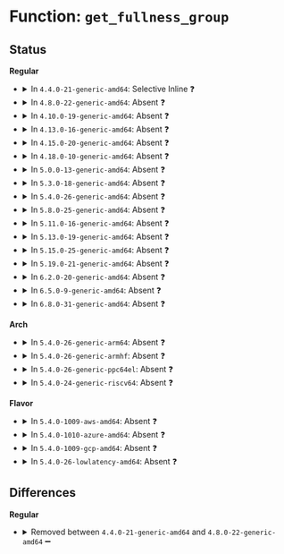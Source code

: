 # Function: <code>get_fullness_group</code>

## Status
<b>Regular</b>
<ul>
<li>
<details>
<summary>In <code>4.4.0-21-generic-amd64</code>: Selective Inline ❓</summary>

```c
enum fullness_group get_fullness_group(struct page * page)
```

```json
{
  "name": "get_fullness_group",
  "collision_type": "Unique Static",
  "inline_type": "Selective",
  "funcs": [
    {
      "addr": 18446744071580963424,
      "name": "get_fullness_group",
      "external": false,
      "loc": "mm/zsmalloc.c:623",
      "file": "mm/zsmalloc.c",
      "inline": "not declared, inlined",
      "caller_inline": [],
      "caller_func": [
        "mm/zsmalloc.c:fix_fullness_group"
      ]
    }
  ],
  "symbols": [
    {
      "addr": 18446744071580963424,
      "name": "get_fullness_group",
      "section": ".text",
      "bind": "STB_LOCAL",
      "size": 70
    }
  ]
}
```
</details>
</li>
<li>
<details>
<summary>In <code>4.8.0-22-generic-amd64</code>: Absent ❓</summary>

```json
{
  "name": "get_fullness_group",
  "collision_type": "Unique Static",
  "inline_type": "Full",
  "funcs": [
    {
      "addr": 18446744071581114307,
      "name": "get_fullness_group",
      "external": false,
      "loc": "mm/zsmalloc.c:727",
      "file": "mm/zsmalloc.c",
      "inline": "not declared, inlined",
      "caller_inline": [
        "mm/zsmalloc.c:putback_zspage",
        "mm/zsmalloc.c:zs_malloc",
        "mm/zsmalloc.c:fix_fullness_group"
      ],
      "caller_func": []
    }
  ],
  "symbols": []
}
```
</details>
</li>
<li>
<details>
<summary>In <code>4.10.0-19-generic-amd64</code>: Absent ❓</summary>

```json
{
  "name": "get_fullness_group",
  "collision_type": "Unique Static",
  "inline_type": "Full",
  "funcs": [
    {
      "addr": 18446744071581189395,
      "name": "get_fullness_group",
      "external": false,
      "loc": "mm/zsmalloc.c:727",
      "file": "mm/zsmalloc.c",
      "inline": "not declared, inlined",
      "caller_inline": [
        "mm/zsmalloc.c:putback_zspage",
        "mm/zsmalloc.c:zs_malloc",
        "mm/zsmalloc.c:fix_fullness_group"
      ],
      "caller_func": []
    }
  ],
  "symbols": []
}
```
</details>
</li>
<li>
<details>
<summary>In <code>4.13.0-16-generic-amd64</code>: Absent ❓</summary>

```json
{
  "name": "get_fullness_group",
  "collision_type": "Unique Static",
  "inline_type": "Full",
  "funcs": [
    {
      "addr": 18446744071581237603,
      "name": "get_fullness_group",
      "external": false,
      "loc": "mm/zsmalloc.c:720",
      "file": "mm/zsmalloc.c",
      "inline": "not declared, inlined",
      "caller_inline": [
        "mm/zsmalloc.c:putback_zspage",
        "mm/zsmalloc.c:zs_malloc",
        "mm/zsmalloc.c:fix_fullness_group"
      ],
      "caller_func": []
    }
  ],
  "symbols": []
}
```
</details>
</li>
<li>
<details>
<summary>In <code>4.15.0-20-generic-amd64</code>: Absent ❓</summary>

```json
{
  "name": "get_fullness_group",
  "collision_type": "Unique Static",
  "inline_type": "Full",
  "funcs": [
    {
      "addr": 18446744071581369123,
      "name": "get_fullness_group",
      "external": false,
      "loc": "mm/zsmalloc.c:724",
      "file": "mm/zsmalloc.c",
      "inline": "not declared, inlined",
      "caller_inline": [
        "mm/zsmalloc.c:putback_zspage",
        "mm/zsmalloc.c:zs_malloc",
        "mm/zsmalloc.c:fix_fullness_group"
      ],
      "caller_func": []
    }
  ],
  "symbols": []
}
```
</details>
</li>
<li>
<details>
<summary>In <code>4.18.0-10-generic-amd64</code>: Absent ❓</summary>

```json
{
  "name": "get_fullness_group",
  "collision_type": "Unique Static",
  "inline_type": "Full",
  "funcs": [
    {
      "addr": 18446744071581519036,
      "name": "get_fullness_group",
      "external": false,
      "loc": "mm/zsmalloc.c:706",
      "file": "mm/zsmalloc.c",
      "inline": "not declared, inlined",
      "caller_inline": [
        "mm/zsmalloc.c:putback_zspage",
        "mm/zsmalloc.c:zs_malloc",
        "mm/zsmalloc.c:fix_fullness_group"
      ],
      "caller_func": []
    }
  ],
  "symbols": []
}
```
</details>
</li>
<li>
<details>
<summary>In <code>5.0.0-13-generic-amd64</code>: Absent ❓</summary>

```json
{
  "name": "get_fullness_group",
  "collision_type": "Unique Static",
  "inline_type": "Full",
  "funcs": [
    {
      "addr": 18446744071581604924,
      "name": "get_fullness_group",
      "external": false,
      "loc": "mm/zsmalloc.c:706",
      "file": "mm/zsmalloc.c",
      "inline": "not declared, inlined",
      "caller_inline": [
        "mm/zsmalloc.c:putback_zspage",
        "mm/zsmalloc.c:zs_malloc",
        "mm/zsmalloc.c:fix_fullness_group"
      ],
      "caller_func": []
    }
  ],
  "symbols": []
}
```
</details>
</li>
<li>
<details>
<summary>In <code>5.3.0-18-generic-amd64</code>: Absent ❓</summary>

```json
{
  "name": "get_fullness_group",
  "collision_type": "Unique Static",
  "inline_type": "Full",
  "funcs": [
    {
      "addr": 18446744071581716172,
      "name": "get_fullness_group",
      "external": false,
      "loc": "mm/zsmalloc.c:696",
      "file": "mm/zsmalloc.c",
      "inline": "not declared, inlined",
      "caller_inline": [
        "mm/zsmalloc.c:putback_zspage",
        "mm/zsmalloc.c:zs_malloc",
        "mm/zsmalloc.c:fix_fullness_group"
      ],
      "caller_func": []
    }
  ],
  "symbols": []
}
```
</details>
</li>
<li>
<details>
<summary>In <code>5.4.0-26-generic-amd64</code>: Absent ❓</summary>

```json
{
  "name": "get_fullness_group",
  "collision_type": "Unique Static",
  "inline_type": "Full",
  "funcs": [
    {
      "addr": 18446744071581789628,
      "name": "get_fullness_group",
      "external": false,
      "loc": "mm/zsmalloc.c:693",
      "file": "mm/zsmalloc.c",
      "inline": "not declared, inlined",
      "caller_inline": [
        "mm/zsmalloc.c:putback_zspage",
        "mm/zsmalloc.c:zs_malloc",
        "mm/zsmalloc.c:fix_fullness_group"
      ],
      "caller_func": []
    }
  ],
  "symbols": []
}
```
</details>
</li>
<li>
<details>
<summary>In <code>5.8.0-25-generic-amd64</code>: Absent ❓</summary>

```json
{
  "name": "get_fullness_group",
  "collision_type": "Unique Static",
  "inline_type": "Full",
  "funcs": [
    {
      "addr": 18446744071582016993,
      "name": "get_fullness_group",
      "external": false,
      "loc": "mm/zsmalloc.c:693",
      "file": "mm/zsmalloc.c",
      "inline": "not declared, inlined",
      "caller_inline": [
        "mm/zsmalloc.c:__zs_compact",
        "mm/zsmalloc.c:zs_malloc",
        "mm/zsmalloc.c:fix_fullness_group"
      ],
      "caller_func": []
    }
  ],
  "symbols": []
}
```
</details>
</li>
<li>
<details>
<summary>In <code>5.11.0-16-generic-amd64</code>: Absent ❓</summary>

```json
{
  "name": "get_fullness_group",
  "collision_type": "Unique Static",
  "inline_type": "Full",
  "funcs": [
    {
      "addr": 18446744071582065481,
      "name": "get_fullness_group",
      "external": false,
      "loc": "mm/zsmalloc.c:689",
      "file": "mm/zsmalloc.c",
      "inline": "not declared, inlined",
      "caller_inline": [
        "mm/zsmalloc.c:__zs_compact",
        "mm/zsmalloc.c:zs_malloc",
        "mm/zsmalloc.c:fix_fullness_group"
      ],
      "caller_func": []
    }
  ],
  "symbols": []
}
```
</details>
</li>
<li>
<details>
<summary>In <code>5.13.0-19-generic-amd64</code>: Absent ❓</summary>

```json
{
  "name": "get_fullness_group",
  "collision_type": "Unique Static",
  "inline_type": "Full",
  "funcs": [
    {
      "addr": 18446744071582089578,
      "name": "get_fullness_group",
      "external": false,
      "loc": "mm/zsmalloc.c:689",
      "file": "mm/zsmalloc.c",
      "inline": "not declared, inlined",
      "caller_inline": [
        "mm/zsmalloc.c:zs_compact",
        "mm/zsmalloc.c:zs_compact",
        "mm/zsmalloc.c:zs_compact",
        "mm/zsmalloc.c:zs_compact",
        "mm/zsmalloc.c:zs_malloc",
        "mm/zsmalloc.c:fix_fullness_group"
      ],
      "caller_func": []
    }
  ],
  "symbols": []
}
```
</details>
</li>
<li>
<details>
<summary>In <code>5.15.0-25-generic-amd64</code>: Absent ❓</summary>

```json
{
  "name": "get_fullness_group",
  "collision_type": "Unique Static",
  "inline_type": "Full",
  "funcs": [
    {
      "addr": 18446744071582402160,
      "name": "get_fullness_group",
      "external": false,
      "loc": "mm/zsmalloc.c:689",
      "file": "mm/zsmalloc.c",
      "inline": "not declared, inlined",
      "caller_inline": [
        "mm/zsmalloc.c:zs_compact",
        "mm/zsmalloc.c:zs_compact",
        "mm/zsmalloc.c:zs_compact",
        "mm/zsmalloc.c:zs_compact",
        "mm/zsmalloc.c:zs_malloc",
        "mm/zsmalloc.c:fix_fullness_group"
      ],
      "caller_func": []
    }
  ],
  "symbols": []
}
```
</details>
</li>
<li>
<details>
<summary>In <code>5.19.0-21-generic-amd64</code>: Absent ❓</summary>

```json
{
  "name": "get_fullness_group",
  "collision_type": "Unique Static",
  "inline_type": "Full",
  "funcs": [
    {
      "addr": 18446744071582918179,
      "name": "get_fullness_group",
      "external": false,
      "loc": "mm/zsmalloc.c:690",
      "file": "mm/zsmalloc.c",
      "inline": "not declared, inlined",
      "caller_inline": [
        "mm/zsmalloc.c:__zs_compact",
        "mm/zsmalloc.c:zs_malloc",
        "mm/zsmalloc.c:fix_fullness_group"
      ],
      "caller_func": []
    }
  ],
  "symbols": []
}
```
</details>
</li>
<li>
<details>
<summary>In <code>6.2.0-20-generic-amd64</code>: Absent ❓</summary>

```json
{
  "name": "get_fullness_group",
  "collision_type": "Unique Static",
  "inline_type": "Full",
  "funcs": [
    {
      "addr": 18446744071583472464,
      "name": "get_fullness_group",
      "external": false,
      "loc": "mm/zsmalloc.c:738",
      "file": "mm/zsmalloc.c",
      "inline": "not declared, inlined",
      "caller_inline": [
        "mm/zsmalloc.c:__zs_compact",
        "mm/zsmalloc.c:zs_malloc",
        "mm/zsmalloc.c:fix_fullness_group"
      ],
      "caller_func": []
    }
  ],
  "symbols": []
}
```
</details>
</li>
<li>
<details>
<summary>In <code>6.5.0-9-generic-amd64</code>: Absent ❓</summary>

```json
{
  "name": "get_fullness_group",
  "collision_type": "Unique Static",
  "inline_type": "Full",
  "funcs": [
    {
      "addr": 18446744071583690007,
      "name": "get_fullness_group",
      "external": false,
      "loc": "mm/zsmalloc.c:664",
      "file": "mm/zsmalloc.c",
      "inline": "not declared, inlined",
      "caller_inline": [
        "mm/zsmalloc.c:__zs_compact",
        "mm/zsmalloc.c:putback_zspage",
        "mm/zsmalloc.c:zs_malloc",
        "mm/zsmalloc.c:fix_fullness_group"
      ],
      "caller_func": []
    }
  ],
  "symbols": []
}
```
</details>
</li>
<li>
<details>
<summary>In <code>6.8.0-31-generic-amd64</code>: Absent ❓</summary>

```json
{
  "name": "get_fullness_group",
  "collision_type": "Unique Static",
  "inline_type": "Full",
  "funcs": [
    {
      "addr": 18446744071583884425,
      "name": "get_fullness_group",
      "external": false,
      "loc": "mm/zsmalloc.c:664",
      "file": "mm/zsmalloc.c",
      "inline": "not declared, inlined",
      "caller_inline": [
        "mm/zsmalloc.c:__zs_compact",
        "mm/zsmalloc.c:putback_zspage",
        "mm/zsmalloc.c:zs_malloc",
        "mm/zsmalloc.c:fix_fullness_group"
      ],
      "caller_func": []
    }
  ],
  "symbols": []
}
```
</details>
</li>
</ul>
<b>Arch</b>
<ul>
<li>
<details>
<summary>In <code>5.4.0-26-generic-arm64</code>: Absent ❓</summary>

```json
{
  "name": "get_fullness_group",
  "collision_type": "Unique Static",
  "inline_type": "Full",
  "funcs": [
    {
      "addr": 18446603336493251080,
      "name": "get_fullness_group",
      "external": false,
      "loc": "mm/zsmalloc.c:693",
      "file": "mm/zsmalloc.c",
      "inline": "not declared, inlined",
      "caller_inline": [
        "mm/zsmalloc.c:putback_zspage",
        "mm/zsmalloc.c:zs_malloc",
        "mm/zsmalloc.c:fix_fullness_group"
      ],
      "caller_func": []
    }
  ],
  "symbols": []
}
```
</details>
</li>
<li>
<details>
<summary>In <code>5.4.0-26-generic-armhf</code>: Absent ❓</summary>

```json
{
  "name": "get_fullness_group",
  "collision_type": "Unique Static",
  "inline_type": "Full",
  "funcs": [
    {
      "addr": 3226861640,
      "name": "get_fullness_group",
      "external": false,
      "loc": "mm/zsmalloc.c:693",
      "file": "mm/zsmalloc.c",
      "inline": "not declared, inlined",
      "caller_inline": [
        "mm/zsmalloc.c:putback_zspage",
        "mm/zsmalloc.c:zs_malloc",
        "mm/zsmalloc.c:fix_fullness_group"
      ],
      "caller_func": []
    }
  ],
  "symbols": []
}
```
</details>
</li>
<li>
<details>
<summary>In <code>5.4.0-26-generic-ppc64el</code>: Absent ❓</summary>

```json
{
  "name": "get_fullness_group",
  "collision_type": "Unique Static",
  "inline_type": "Full",
  "funcs": [
    {
      "addr": 13835058055286773612,
      "name": "get_fullness_group",
      "external": false,
      "loc": "mm/zsmalloc.c:693",
      "file": "mm/zsmalloc.c",
      "inline": "not declared, inlined",
      "caller_inline": [
        "mm/zsmalloc.c:putback_zspage",
        "mm/zsmalloc.c:zs_malloc",
        "mm/zsmalloc.c:fix_fullness_group"
      ],
      "caller_func": []
    }
  ],
  "symbols": []
}
```
</details>
</li>
<li>
<details>
<summary>In <code>5.4.0-24-generic-riscv64</code>: Absent ❓</summary>

```json
{
  "name": "get_fullness_group",
  "collision_type": "Unique Static",
  "inline_type": "Full",
  "funcs": [
    {
      "addr": 18446743936273008480,
      "name": "get_fullness_group",
      "external": false,
      "loc": "mm/zsmalloc.c:693",
      "file": "mm/zsmalloc.c",
      "inline": "not declared, inlined",
      "caller_inline": [
        "mm/zsmalloc.c:putback_zspage",
        "mm/zsmalloc.c:zs_malloc",
        "mm/zsmalloc.c:fix_fullness_group"
      ],
      "caller_func": []
    }
  ],
  "symbols": []
}
```
</details>
</li>
</ul>
<b>Flavor</b>
<ul>
<li>
<details>
<summary>In <code>5.4.0-1009-aws-amd64</code>: Absent ❓</summary>

```json
{
  "name": "get_fullness_group",
  "collision_type": "Unique Static",
  "inline_type": "Full",
  "funcs": [
    {
      "addr": 18446744071581758364,
      "name": "get_fullness_group",
      "external": false,
      "loc": "mm/zsmalloc.c:693",
      "file": "mm/zsmalloc.c",
      "inline": "not declared, inlined",
      "caller_inline": [
        "mm/zsmalloc.c:putback_zspage",
        "mm/zsmalloc.c:zs_malloc",
        "mm/zsmalloc.c:fix_fullness_group"
      ],
      "caller_func": []
    }
  ],
  "symbols": []
}
```
</details>
</li>
<li>
<details>
<summary>In <code>5.4.0-1010-azure-amd64</code>: Absent ❓</summary>

```json
{
  "name": "get_fullness_group",
  "collision_type": "Unique Static",
  "inline_type": "Full",
  "funcs": [
    {
      "addr": 18446744071581696988,
      "name": "get_fullness_group",
      "external": false,
      "loc": "mm/zsmalloc.c:693",
      "file": "mm/zsmalloc.c",
      "inline": "not declared, inlined",
      "caller_inline": [
        "mm/zsmalloc.c:putback_zspage",
        "mm/zsmalloc.c:zs_malloc",
        "mm/zsmalloc.c:fix_fullness_group"
      ],
      "caller_func": []
    }
  ],
  "symbols": []
}
```
</details>
</li>
<li>
<details>
<summary>In <code>5.4.0-1009-gcp-amd64</code>: Absent ❓</summary>

```json
{
  "name": "get_fullness_group",
  "collision_type": "Unique Static",
  "inline_type": "Full",
  "funcs": [
    {
      "addr": 18446744071581749676,
      "name": "get_fullness_group",
      "external": false,
      "loc": "mm/zsmalloc.c:693",
      "file": "mm/zsmalloc.c",
      "inline": "not declared, inlined",
      "caller_inline": [
        "mm/zsmalloc.c:putback_zspage",
        "mm/zsmalloc.c:zs_malloc",
        "mm/zsmalloc.c:fix_fullness_group"
      ],
      "caller_func": []
    }
  ],
  "symbols": []
}
```
</details>
</li>
<li>
<details>
<summary>In <code>5.4.0-26-lowlatency-amd64</code>: Absent ❓</summary>

```json
{
  "name": "get_fullness_group",
  "collision_type": "Unique Static",
  "inline_type": "Full",
  "funcs": [
    {
      "addr": 18446744071581817996,
      "name": "get_fullness_group",
      "external": false,
      "loc": "mm/zsmalloc.c:693",
      "file": "mm/zsmalloc.c",
      "inline": "not declared, inlined",
      "caller_inline": [
        "mm/zsmalloc.c:putback_zspage",
        "mm/zsmalloc.c:zs_malloc",
        "mm/zsmalloc.c:fix_fullness_group"
      ],
      "caller_func": []
    }
  ],
  "symbols": []
}
```
</details>
</li>
</ul>

## Differences
<b>Regular</b>
<ul>
<li>
<details>
<summary>Removed between <code>4.4.0-21-generic-amd64</code> and <code>4.8.0-22-generic-amd64</code> ➖</summary>

```c
enum fullness_group get_fullness_group(struct page * page)
```
</details>
</li>
</ul>
